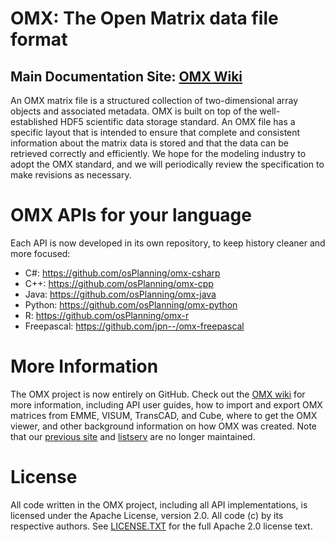 # OMX:  The Open Matrix data file format

## Main Documentation Site: [OMX Wiki](https://github.com/osPlanning/omx/wiki)

An OMX matrix file is a structured collection of two-dimensional array objects and associated metadata.  OMX is built on top of the well-established HDF5 scientific data storage standard. An OMX file has a specific layout that is intended to ensure that complete and consistent information about the matrix data is stored and that the data can be retrieved correctly and efficiently.  We hope for the modeling industry to adopt the OMX standard, and we will periodically review the specification to make revisions as necessary.

# OMX APIs for your language 

Each API is now developed in its own repository, to keep history cleaner and more
focused:

* C#: https://github.com/osPlanning/omx-csharp
* C++: https://github.com/osPlanning/omx-cpp
* Java: https://github.com/osPlanning/omx-java
* Python: https://github.com/osPlanning/omx-python
* R: https://github.com/osPlanning/omx-r
* Freepascal: https://github.com/jpn--/omx-freepascal

# More Information

The OMX project is now entirely on GitHub.  Check out the [OMX wiki](https://github.com/osPlanning/omx/wiki) for more information, including API user guides, how to import and export OMX matrices from EMME, VISUM, TransCAD, and Cube, where to get the OMX viewer, and other background information on how OMX was created.  Note that our [previous site](https://sites.google.com/site/openmodeldata/) and [listserv](https://groups.google.com/forum/?fromgroups#!forum/openmodeldata-discuss) are no longer maintained.

# License

All code written in the OMX project, including all API implementations, is licensed under the Apache License, version 2.0.  All code (c) by its respective authors.  See [LICENSE.TXT](LICENSE.TXT) for the full Apache 2.0 license text.

